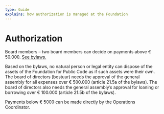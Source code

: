 ```yaml
---
type: Guide
explains: how authorization is managed at the Foundation
---
```


# Authorization 

Board members – two board members can decide on payments above € 50.000. [See bylaws.](../../organization/articles-of-association.md)

Based on the bylaws, no natural person or legal entity can dispose of the assets of the Foundation for Public Code as if such assets were their own. The board of directors (bestuur) needs the approval of the general assembly for all expenses over € 500.000 (article 21.5a of the bylaws). The board of directors also needs the general assembly’s approval for loaning or borrowing over € 100.000 (article 21.5b of the bylaws).

Payments below € 5000 can be made directly by the Operations Coordinator.
